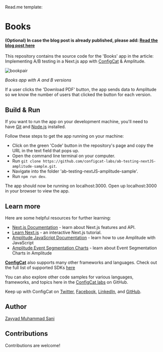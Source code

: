 Read.me template:

# Books

#### (Optional) In case the blog post is already published, please add: [Read the blog post here](https://configcat.com/blog/)

This repository contains the source code for the 'Books' app in the article: Implementing A/B testing in a Next.js app with [ConfigCat](https://configcat.com) & Amplitude.


![bookpair](https://user-images.githubusercontent.com/71462377/185446228-4da62ca4-a84e-4132-814c-21efa238006e.png)

*Books app with A and B versions* 

If a user clicks the 'Download PDF' button, the app sends data to Amplitude so we know the number of users that clicked the button for each version.

## Build & Run

If you want to run the app on your development machine, you'll need to have [Git](https://git-scm.com/downloads) and [Node.js](https://nodejs.org/en/) installed.

Follow these steps to get the app running on your machine:
- Click on the green 'Code' button in the repository's page and copy the URL in the text field that pops up.   
- Open the command line terminal on your computer.
- Run `git clone https://github.com/configcat-labs/ab-testing-nextJS-amplitude-sample.git`.
- Navigate into the folder 'ab-testing-nextJS-amplitude-sample'.
- Run `npm run dev`.

The app should now be running on localhost:3000. Open up localhost:3000 in your browser to view the app.

## Learn more

Here are some helpful resources for further learning:
- [Next.js Documentation](https://nextjs.org/docs) - learn about Next.js features and API.
- [Learn Next.js](https://nextjs.org/learn) - an interactive Next.js tutorial.
- [Amplitude JavaScript Documentation](https://docs.developers.amplitude.com/data/sdks/javascript/) - learn how to use Amplitude with JavaScript
- [Amplitude Event Segmentation Charts](https://help.amplitude.com/hc/en-us/articles/360033852251-The-Event-Segmentation-chart-an-overview "Amplitude Event Segmentation Charts") - learn about Event Segmentation Charts in Amplitude

[**ConfigCat**](https://configcat.com) also supports many other frameworks and languages. Check out the full list of supported SDKs [here](https://configcat.com/docs/sdk-reference/overview/)

You can also explore other code samples for various languages, frameworks, and topics here in the [ConfigCat labs](https://github.com/configcat-labs) on GitHub.

Keep up with ConfigCat on [Twitter](https://twitter.com/configcat), [Facebook](https://www.facebook.com/configcat), [LinkedIn](https://www.linkedin.com/company/configcat/), and [GitHub](https://github.com/configcat).

## Author
[Zayyad Muhammad Sani](https://github.com/Z-MS)

## Contributions
Contributions are welcome!
